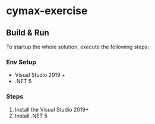 # cymax-exercise

## Build & Run
To startup the whole solution, execute the following steps:

### Env Setup
 - Visual Studio 2019 +
 - .NET 5

### Steps
 1. Install the Visual Studio 2019+
 2. Install .NET 5
